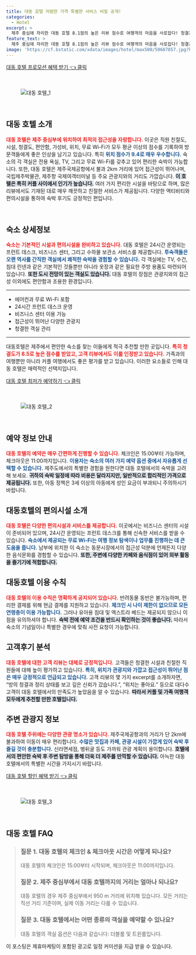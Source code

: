 ```yaml
---
title: 대동 호텔 저렴한 가격 특별한 서비스 비밀 공개!
categories:
  - Hotel
excerpt: >
  제주 중심에 자리한 대동 호텔 8.1점의 높은 리뷰 점수로 여행객의 마음을 사로잡다! 청결과 친절은 물론 편리한 위치와 무료 WiFi까지! 현대적 감각이 어우러진 고풍스러운 분위기를 경험해보세요.
feature_text: >
  제주 중심에 자리한 대동 호텔 8.1점의 높은 리뷰 점수로 여행객의 마음을 사로잡다! 청결과 친절은 물론 편리한 위치와 무료 WiFi까지! 현대적 감각이 어우러진 고풍스러운 분위기를 경험해보세요.
image: 'https://cf.bstatic.com/xdata/images/hotel/max500/50687857.jpg?k=d3d732550054b539e1f7955d40e644a4e5b4cba94389dd4b2a791bec1a226aa9&o=&hp=1'
---
```


<p><a class="modoo-button" href="https://tinyurl.com/2yqvnmk9" rel="nofollow noopener">대동 호텔 프로모션 혜택 받기 👈 클릭</a></p><br/>
<figure class="image"><img alt="대동 호텔_1" src="https://cf.bstatic.com/xdata/images/hotel/max1024x768/101827555.jpg?k=bf5f6986fc217d083bb9cfe66942d3cbc3be9afc3136029ecbafd9ac5fa3fb4a&amp;o=&amp;hp=1"/></figure><br/>

<h2 data-ke-size="size26" id="대동호텔_소개">대동 호텔 소개</h2>
<p data-ke-size="size16"><b><span style="color: #ee2323;">대동 호텔은 제주 중심부에 위치하여 최적의 접근성을 자랑합니다.</span></b> 이곳은 직원 친절도, 시설, 청결도, 편안함, 가성비, 위치, 무료 Wi-Fi가 모두 평균 이상의 점수를 기록하여 방문객들에게 좋은 인상을 남기고 있습니다. 특히 <b><span style="color: #1a5490;">위치 점수가 9.4로 매우 우수합니다.</span></b> 숙소의 각 객실은 전용 욕실, TV, 그리고 무료 Wi-Fi를 갖추고 있어 편리한 숙박이 가능합니다. 또한, 대동 호텔은 제주국제공항에서 불과 2km 거리에 있어 접근성이 뛰어나며, 국립제주박물관, 제주항 국제여객터미널 등 주요 관광지와의 거리도 가깝습니다. <b><span style="background-color: #21538527;">이 호텔은 특히 커플 사이에서 인기가 높습니다.</span></b> 여러 가지 편리한 시설을 바탕으로 하며, 많은 리뷰에서도 기재된 대로 매우 깨끗하고 친절한 서비스가 제공됩니다. 다양한 액티비티와 편의시설을 통하여 숙박 후기도 긍정적인 편입니다. <p data-ke-size="size16"> </p>
<h2 data-ke-size="size23" id="숙소_상세정보">숙소 상세정보</h2>
<p data-ke-size="size16"><b><span style="color: #ee2323;">숙소는 기본적인 시설과 편의시설을 완비하고 있습니다.</span></b> 대동 호텔은 24시간 운영되는 프런트 데스크, 비즈니스 센터, 그리고 수하물 보관소 서비스를 제공합니다. <b><span style="color: #1a5490;">투숙객들은 오랜 역사를 간직한 객실에서 쾌적한 숙박을 경험할 수 있습니다.</span></b> 각 객실에는 TV, 수건, 침대 린넨과 같은 기본적인 것들뿐만 아니라 옷장과 같은 필요한 주방 용품도 마련되어 있습니다. <b><span style="background-color: #21538527;">또한 도시 전망이 있는 객실도 있습니다.</span></b> 대동 호텔의 장점은 관광지와의 접근성 이외에도 편안함과 조용한 환경입니다.</p>
<hr contenteditable="false" data-ke-style="style5" data-ke-type="horizontalRule"/>
<ul data-ke-list-type="disc" style="list-style-type: disc;">
<li>에어컨과 무료 Wi-Fi 포함</li>
<li>24시간 프런트 데스크 운영</li>
<li>비즈니스 센터 이용 가능</li>
<li>접근성이 뛰어난 다양한 관광지</li>
<li>청결한 객실 관리</li>
</ul>
<hr contenteditable="false" data-ke-style="style5" data-ke-type="horizontalRule"/>
<p data-ke-size="size16">대동호텔은 제주에서 편안한 숙소를 찾는 이들에게 적극 추천할 만한 곳입니다. <b><span style="color: #ee2323;">특히 청결도가 8.5로 높은 점수를 받았고, 고객 리뷰에서도 이를 인정받고 있습니다.</span></b> 가족과의 여행뿐만 아니라 커플 여행에서도 좋은 평가를 받고 있습니다. 이러한 요소들로 인해 대동 호텔은 매력적인 선택지입니다.</p>
<p><a class="modoo-button" href="https://tinyurl.com/2yqvnmk9" rel="nofollow noopener">대동 호텔 최저가 예약하기 👈 클릭</a></p><br/>
<figure class="image"><img alt="대동 호텔_2" src="https://cf.bstatic.com/xdata/images/hotel/max500/50687857.jpg?k=d3d732550054b539e1f7955d40e644a4e5b4cba94389dd4b2a791bec1a226aa9&amp;o=&amp;hp=1"/></figure><br/>
<h2 data-ke-size="size23" id="예약_정보_안내">예약 정보 안내</h2>
<p data-ke-size="size16"><b><span style="color: #ee2323;">대동 호텔의 예약은 매우 간편하게 진행할 수 있습니다.</span></b> 체크인은 15:00부터 가능하며, 체크아웃은 11:00까지입니다. <b><span style="color: #1a5490;">이용자는 숙소의 여러 가지 예약 옵션 중에서 자유롭게 선택할 수 있습니다.</span></b> 제주도에서의 특별한 경험을 원한다면 대동 호텔에서의 숙박을 고려해 보세요. <b><span style="background-color: #21538527;">귀하의 숙박 일정에 따라 비용은 달라지지만, 일반적으로 합리적인 가격으로 제공됩니다.</span></b> 또한, 아동 정책은 3세 이상의 아동에게 성인 요금이 부과되니 주의하시기 바랍니다.</p>
<h2 data-ke-size="size23" id="대동호텔의_편의시설_소개">대동호텔의 편의시설 소개</h2>
<p data-ke-size="size16"><b><span style="color: #ee2323;">대동 호텔은 다양한 편의시설과 서비스를 제공합니다.</span></b> 이곳에서는 비즈니스 센터의 시설이 준비되어 있으며, 24시간 운영되는 프런트 데스크를 통해 신속한 서비스를 받을 수 있습니다. <b><span style="color: #1a5490;">숙소에서 제공되는 무료 Wi-Fi는 여행 정보 탐색이나 업무를 진행하는 데 큰 도움을 줍니다.</span></b> 남부에 위치한 이 숙소는 동문시장에서의 접근성 덕분에 언제든지 다양한 음식문화를 경험할 수 있습니다. <b><span style="background-color: #21538527;">또한, 주변에 다양한 카페와 음식점이 있어 외부 활동을 즐기기에 적합합니다.</span></b></p>
<h2 data-ke-size="size26" id="대동호텔_이용_수칙">대동호텔 이용 수칙</h2>
<p data-ke-size="size16"><b><span style="color: #ee2323;">대동 호텔의 이용 수칙은 명확하게 공지되어 있습니다.</span></b> 반려동물 동반은 불가능하며, 편리한 결제를 위해 현금 결제를 지원하고 있습니다. <b><span style="color: #1a5490;">체크인 시 나이 제한이 없으므로 모든 연령층이 이용 가능합니다.</span></b> 그러나 유아용 침대 및 엑스트라 베드는 제공되지 않으니 이 점을 유의하셔야 합니다. <b><span style="background-color: #21538527;">숙박 전에 예약 조건을 반드시 확인하는 것이 좋습니다.</span></b> 따라서 숙소의 기념일이나 특별한 경우에 맞춰 사전 요청이 가능합니다.</p>
<h2 data-ke-size="size23" id="고객후기_분석">고객후기 분석</h2>
<p data-ke-size="size16"><b><span style="color: #ee2323;">대동 호텔에 대한 고객 리뷰는 대체로 긍정적입니다.</span></b> 고객들은 청결한 시설과 친절한 직원들에 대해 높이 평가하고 있습니다. <b><span style="color: #1a5490;">특히, 위치가 관광지와 가깝고 접근성이 뛰어난 점은 매우 긍정적으로 언급되고 있습니다.</span></b> 고객 리뷰의 몇 가지 excerpt를 소개하자면, “방의 청결과 정리 상태를 보고 깊은 신뢰가 갔습니다.”, “위치는 좋아요.” 등으로 대다수 고객이 대동 호텔에서의 만족도가 높았음을 알 수 있습니다. <b><span style="background-color: #21538527;">따라서 커플 및 가족 여행객 모두에게 추천할 만한 호텔입니다.</span></b></p>
<h2 data-ke-size="size26" id="주변_관광지_정보">주변 관광지 정보</h2>
<p data-ke-size="size16"><b><span style="color: #ee2323;">대동 호텔 주위에는 다양한 관광 명소가 있습니다.</span></b> 제주국제공항과의 거리가 단 2km에 불과하여 이동이 매우 편리합니다. <b><span style="color: #1a5490;">수많은 맛집과 카페, 관광 시설이 가깝게 있어 숙박 후 즐길 것이 충분합니다.</span></b> 신라면세점, 벵뒤굴 등도 가까워 관광 계획이 용이합니다. <b><span style="background-color: #21538527;">호텔에서의 편안한 숙박 후 주변 탐방을 통해 더욱 더 제주를 만끽할 수 있습니다.</span></b> 아늑한 대동 호텔에서의 특별한 시간을 가지시기 바랍니다.</p>

</p><p><a class="modoo-button" href="https://tinyurl.com/2yqvnmk9" rel="nofollow noopener">대동 호텔 할인 혜택 받기 👈 클릭</a></p><br>

<figure class="image"><img src="https://cf.bstatic.com/xdata/images/hotel/max500/50687861.jpg?k=8e91f39da04581df271771f5189ecadb0fcdabce6be835a9e7a68bdc29575a5d&o=&hp=1" alt="대동 호텔_3"></figure><br>
<h2 id="대동 호텔_FAQ">대동 호텔 FAQ</h2>
<div itemscope="" itemtype="https://schema.org/FAQPage"> <blockquote> <div itemscope="" itemprop="mainEntity" itemtype="https://schema.org/Question"> <h3 id="질문_1" itemprop="name">질문 1. 대동 호텔의 체크인 & 체크아웃 시간은 어떻게 되나요?</h3> <div itemscope="" itemprop="acceptedAnswer" itemtype="https://schema.org/Answer"> <span itemprop="text"> <p>대동 호텔의 체크인은 15:00부터 시작되며, 체크아웃은 11:00까지입니다.</p> </span> </div> </div> <div itemscope="" itemprop="mainEntity" itemtype="https://schema.org/Question"> <h3 id="질문_2" itemprop="name">질문 2. 제주 중심부에서 대동 호텔까지의 거리는 얼마나 되나요?</h3> <div itemscope="" itemprop="acceptedAnswer" itemtype="https://schema.org/Answer"> <span itemprop="text"> <p>대동 호텔의 경우 제주 중심부에서 950 m 거리에 위치해 있습니다. 모든 거리는 직선 거리 기준이며, 실제 이동 거리는 다를 수 있습니다.</p> </span> </div> </div> <div itemscope="" itemprop="mainEntity" itemtype="https://schema.org/Question"> <h3 id="질문_3" itemprop="name">질문 3. 대동 호텔에서는 어떤 종류의 객실을 예약할 수 있나요?</h3> <div itemscope="" itemprop="acceptedAnswer" itemtype="https://schema.org/Answer"> <span itemprop="text"> <p>대동 호텔의 객실 옵션은 다음과 같습니다: 더블룸 및 트윈룸입니다.</p> </span> </div> </div> </blockquote> </div><p>이 포스팅은 제휴마케팅이 포함된 광고로 일정 커미션을 지급 받을 수 있습니다.</p>

